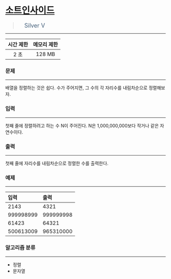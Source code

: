# [소트인사이드](https://www.acmicpc.net/problem/1427)

> <img src="https://d2gd6pc034wcta.cloudfront.net/tier/6.svg" width="16" heigth="21" style = "vertical-align: middle;"/>&nbsp;<span style="font-size: 18px; color: #435f7a;">Silver V</span>

***

<div align="center">

|시간 제한|메모리 제한|
|:---:|:---:|
|2 초 |128 MB|

</div>

### 문제

***

배열을 정렬하는 것은 쉽다. 수가 주어지면, 그 수의 각 자리수를 내림차순으로 정렬해보자.

### 입력

***

첫째 줄에 정렬하려고 하는 수 N이 주어진다. N은 1,000,000,000보다 작거나 같은 자연수이다.

### 출력

***

첫째 줄에 자리수를 내림차순으로 정렬한 수를 출력한다.

### 예제

***

|입력|출력|
|:---|:---|
|2143|4321|
|999998999|999999998|
|61423|64321|
|500613009|965310000|

### 알고리즘 분류

***

* 정렬
* 문자열

